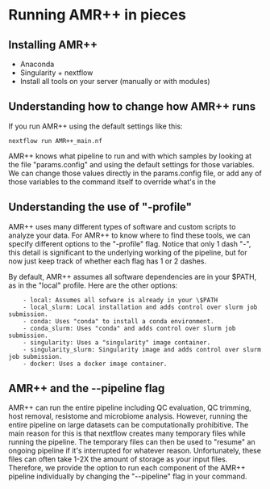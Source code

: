# Running AMR++ in pieces

## Installing AMR++

* Anaconda
* Singularity + nextflow
* Install all tools on your server (manually or with modules)

## Understanding how to change how AMR++ runs
If you run AMR++ using the default settings like this:

```
nextflow run AMR++_main.nf 
```

AMR++ knows what pipeline to run and with which samples by looking at the file "params.config" and using the default settings for those variables. We can change those values directly in the params.config file, or add any of those variables to the command itself to override what's in the 


## Understanding the use of "-profile"

AMR++ uses many different types of software and custom scripts to analyze your data. For AMR++ to know where to find these tools, we can specify different options to the "-profile" flag. Notice that only 1 dash "-", this detail is significant to the underlying working of the pipeline, but for now just keep track of whether each flag has 1 or 2 dashes.

By default, AMR++ assumes all software dependencies are in your \$PATH, as in the "local" profile. Here are the other options:

        - local: Assumes all sofware is already in your \$PATH
        - local_slurm: Local installation and adds control over slurm job submission.
        - conda: Uses "conda" to install a conda environment. 
        - conda_slurm: Uses "conda" and adds control over slurm job submission.
        - singularity: Uses a "singularity" image container.
        - singularity_slurm: Singularity image and adds control over slurm job submission.
        - docker: Uses a docker image container.


## AMR++ and the --pipeline flag

AMR++ can run the entire pipeline including QC evaluation, QC trimming, host removal, resistome and microbiome analysis. However, running the entire pipeline on large datasets can be computationally prohibitive. The main reason for this is that nextflow creates many temporary files while running the pipeline. The temporary files can then be used to "resume" an ongoing pipeline if it's interrupted for whatever reason. Unfortunately, these files can often take 1-2X the amount of storage as your input files. Therefore, we provide the option to run each component of the AMR++ pipeline individually by changing the "--pipeline" flag in your command. 

